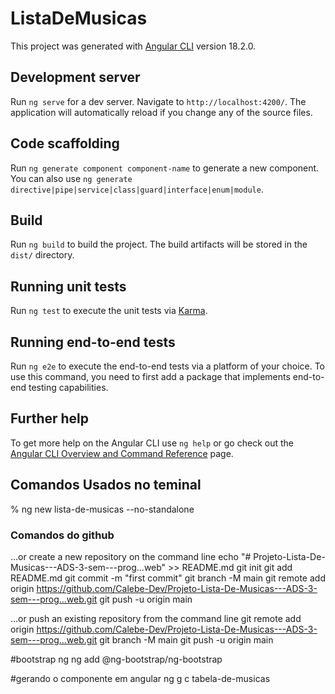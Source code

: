 # ListaDeMusicas

This project was generated with [Angular CLI](https://github.com/angular/angular-cli) version 18.2.0.

## Development server

Run `ng serve` for a dev server. Navigate to `http://localhost:4200/`. The application will automatically reload if you change any of the source files.

## Code scaffolding

Run `ng generate component component-name` to generate a new component. You can also use `ng generate directive|pipe|service|class|guard|interface|enum|module`.

## Build

Run `ng build` to build the project. The build artifacts will be stored in the `dist/` directory.

## Running unit tests

Run `ng test` to execute the unit tests via [Karma](https://karma-runner.github.io).

## Running end-to-end tests

Run `ng e2e` to execute the end-to-end tests via a platform of your choice. To use this command, you need to first add a package that implements end-to-end testing capabilities.

## Further help

To get more help on the Angular CLI use `ng help` or go check out the [Angular CLI Overview and Command Reference](https://angular.dev/tools/cli) page.


## Comandos Usados no teminal

% ng new lista-de-musicas --no-standalone

### Comandos do github

…or create a new repository on the command line
 echo "# Projeto-Lista-De-Musicas---ADS-3-sem---prog...web" >> README.md
git init
git add README.md
git commit -m "first commit"
git branch -M main
git remote add origin https://github.com/Calebe-Dev/Projeto-Lista-De-Musicas---ADS-3-sem---prog...web.git
git push -u origin main

…or push an existing repository from the command line
 git remote add origin https://github.com/Calebe-Dev/Projeto-Lista-De-Musicas---ADS-3-sem---prog...web.git
git branch -M main
git push -u origin main

#bootstrap ng
ng add @ng-bootstrap/ng-bootstrap

#gerando o componente em angular
ng g c tabela-de-musicas
